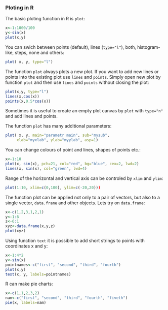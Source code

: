 ### Ploting in R
The basic ploting function in R is `plot`:
```R
x<-1:1000/100
y<-sin(x)
plot(x,y)
```
You can swich between points (default), lines (`type="l"`), both, histogram-like, steps, none and others:
```R
plot( x, y, type="l")
```
The function `plot` always plots a new plot. If you want to add new lines or points into the existing plot use `lines` and `points`. Simply open new plot by function `plot` and then use `lines` and `points` without closing the plot:
```R
plot(x,y, type="l")
lines(x,cos(x))
points(x,0.5*cos(x))
```
Sometimes it is useful to create an empty plot canvas by `plot` with `type="n"` and add lines and points.

The function `plot` has many additional parameters:
```R
plot( x, y, main="parametr main", sub="mysub",
     xlab="myxlab", ylab="myylab", asp=1)
```
You can change colours of point and lines, shapes of points etc.:
```R
x<-1:10
plot(x, sin(x), pch=21, col="red", bg="blue", cex=2, lwd=2)
lines(x, sin(x), col="green", lwd=4)
```
Range of the horizontal and vertical axis can be controled by `xlim` and `ylim`:
```R
plot(1:10, xlim=c(0,100), ylim=c(-20,20)))
```
The function plot can be applied not only to a pair of vectors, but also to a single vector, `data.frame` and other objects. Lets try on `data.frame`:
```R
x<-c(1,2,3,1,2,1)
y<-1:6
z<-6:1
xyz<-data.frame(x,y,z)
plot(xyz)
```
Using function `text` it is possible to add short strings to points with coordinates x and y:
```R
x<-1:4*2
y<-sin(x)
pointnames<-c("first", "second", "third", "fourth")
plot(x,y)
text(x, y, labels=pointnames)
```
R can make pie charts:
```R
x<-c(1,1,2,3,2)
nam<-c("first", "second", "third", "fourth", "fiveth")
pie(x, labels=nam)
```

